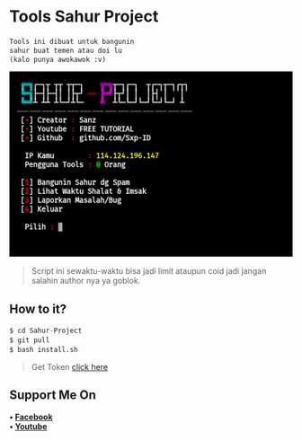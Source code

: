 # Tools Sahur Project
```
Tools ini dibuat untuk bangunin
sahur buat temen atau doi lu
(kalo punya awokawok :v)
```
![Sanz](https://github.com/Sxp-ID/Sahur-Project/blob/main/.Tools%20Sahur%20Project%20by%20Sanz.png)
> Script ini sewaktu-waktu bisa jadi limit ataupun coid jadi jangan salahin author nya ya goblok.
## How to it?
```python
$ cd Sahur-Project
$ git pull
$ bash install.sh
```
> Get Token [click here](https://bit.ly/TokenSahurProject)
## Support Me On
<b>• [Facebook](https://m.facebook.com/dhasilva.junior.3)</b>
<br>
<b>• [Youtube](https://www.youtube.com/channel/UCLRXFyMN0L8yH9F-xxOd7Og)</b>
</br>
